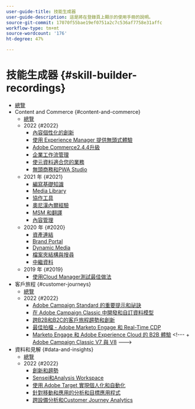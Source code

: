 ```yaml
---
user-guide-title: 技能生成器
user-guide-description: 這是將在登錄頁上顯示的使用手冊的說明。
source-git-commit: 17070f55bae19ef0751a2c7c536af7758e31affc
workflow-type: tm+mt
source-wordcount: '176'
ht-degree: 47%

---
```



# 技能生成器 {#skill-builder-recordings}

+ [總覽](overview.md)
+ Content and Commerce {#content-and-commerce}
   + [總覽](content-and-commerce/overview.md)
   + 2022 {#2022}
      + [內容個性化的創新](content-and-commerce/2022/content-perosonalization.md)
      + [使用 Experience Manager 提供無頭式體驗](content-and-commerce/2022/headless.md)
      + [Adobe Commerce2.4.4升級](content-and-commerce/2022/commerce-upgrade.md)
      + [企業工作流管理](content-and-commerce/2022/workflow.md)
      + [使元資料適合您的業務](content-and-commerce/2022/metadata.md)
      + [無頭商務和PWA Studio](content-and-commerce/2022/headless-pwa.md)
   + 2021 年 {#2021}
      + [編寫基礎知識](content-and-commerce/2021/authoring-fundamentals.md)
      + [Media Library](content-and-commerce/2021/media-library-administration.md)
      + [協作工具](content-and-commerce/2021/collaboration-tools.md)
      + [奧尼漢內爾經驗](content-and-commerce/2021/omnichannel-experiences.md)
      + [MSM 和翻譯](content-and-commerce/2021/multi-site-management-web-translation.md)
      + [內容管理](content-and-commerce/2021/traditional-headless-content-management.md)
   + 2020 年 {#2020}
      + [資產連結](content-and-commerce/2020/asset-link.md)
      + [Brand Portal](content-and-commerce/2020/brand-portal.md)
      + [Dynamic Media](content-and-commerce/2020/dynamic-media.md)
      + [檔案夾結構與搜尋](content-and-commerce/2020/folder-structure-search.md)
      + [中繼資料](content-and-commerce/2020/metadata.md)
   + 2019 年 {#2019}
      + [使用Cloud Manager測試最佳做法](content-and-commerce/2019/cloud-manager-testing.md)
+ 客戶旅程 {#customer-journeys}
   + [總覽](customer-journeys/overview.md)
   + 2022 {#2022}
      + [Adobe Campaign Standard 的重要提示和祕訣](customer-journeys/2022/tips-and-tricks.md)
      + [在 Adobe Campaign Classic 中開發和自訂資料模型](customer-journeys/2022/data-models.md)
      + [跨B2B和B2C的客戶旅程趨勢和創新](customer-journeys/2022/keynote.md)
      + [最佳拍檔 - Adobe Marketo Engage 和 Real-Time CDP](customer-journeys/2022/b2b-campaigns.md)
      + [Marketo Engage 和 Adobe Experience Cloud 的 B2B 體驗](customer-journeys/2022/b2b-experiences.md)
&lt;!---    + 
[Adobe Campaign Classic V7 與 V8](customer-journeys/2022/classic-v7-vs-v8.md) --->
+ 資料和見解 {#data-and-insights}
   + [總覽](data-and-insights/overview.md)
   + 2022 {#2022}
      + [創新和趨勢](data-and-insights/2022/innovations.md)
      + [Sensei和Analysis Workspace](data-and-insights/2022/sensei.md)
      + [使用 Adobe Target 實現個人化和自動化](data-and-insights/2022/personalize.md)
      + [針對移動和應用的分析和目標應用程式](data-and-insights/2022/mobile-and-apps.md)
      + [跨設備分析和Customer Journey Analytics](data-and-insights/2022/cross-device-analytics.md)
